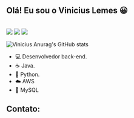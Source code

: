 ## Olá! Eu sou o Vinicius Lemes 😀
<div> 
<br>
  <a href="https://www.linkedin.com/in/vinicius-lemes-7b8421230/" target="_blank"><img src="https://img.shields.io/badge/-LinkedIn-%230077B5?style=for-the-badge&logo=linkedin&logoColor=white" target="_blank"></a> 
  <a href="https://www.instagram.com/vini_lemes_07/" target="_blank"><img src="https://img.shields.io/badge/-Instagram-%23E4405F?style=for-the-badge&logo=instagram&logoColor=white" target="_blank"></a>
  <a href = "mailto:vinikjhgfds@gmail.com" target="_blank"><img src="https://img.shields.io/badge/-Gmail-%23333?style=for-the-badge&logo=gmail&logoColor=white" target="_blank"></a>
</div>

![Vinicius Anurag's GitHub stats](https://github-readme-stats.vercel.app/api?username=viniciuslemes10&show_icons=true&theme=radical)

- 💻 Desenvolvedor back-end.
- ☕ Java.
- 🐍 Python. 
- ☁️ AWS
- 🐬 MySQL 



## Contato:
 


